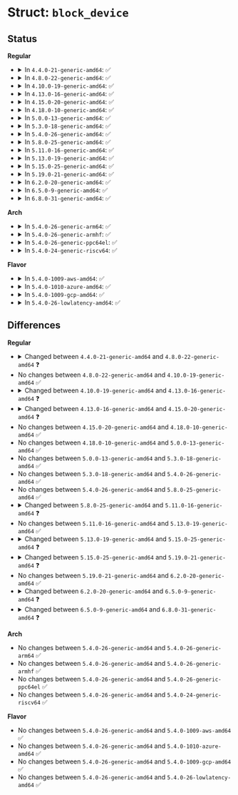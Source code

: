 # Struct: <code>block_device</code>

## Status
<b>Regular</b>
<ul>
<li>
<details>
<summary>In <code>4.4.0-21-generic-amd64</code>: ✅</summary>

```c
struct block_device {
    dev_t bd_dev;
    int bd_openers;
    struct inode * bd_inode;
    struct super_block * bd_super;
    struct mutex bd_mutex;
    struct list_head bd_inodes;
    void * bd_claiming;
    void * bd_holder;
    int bd_holders;
    bool bd_write_holder;
    struct list_head bd_holder_disks;
    struct block_device * bd_contains;
    unsigned int bd_block_size;
    struct hd_struct * bd_part;
    unsigned int bd_part_count;
    int bd_invalidated;
    struct gendisk * bd_disk;
    struct request_queue * bd_queue;
    struct list_head bd_list;
    long unsigned int bd_private;
    int bd_fsfreeze_count;
    struct mutex bd_fsfreeze_mutex;
}
```
</details>
</li>
<li>
<details>
<summary>In <code>4.8.0-22-generic-amd64</code>: ✅</summary>

```c
struct block_device {
    dev_t bd_dev;
    int bd_openers;
    struct inode * bd_inode;
    struct super_block * bd_super;
    struct mutex bd_mutex;
    void * bd_claiming;
    void * bd_holder;
    int bd_holders;
    bool bd_write_holder;
    struct list_head bd_holder_disks;
    struct block_device * bd_contains;
    unsigned int bd_block_size;
    struct hd_struct * bd_part;
    unsigned int bd_part_count;
    int bd_invalidated;
    struct gendisk * bd_disk;
    struct request_queue * bd_queue;
    struct list_head bd_list;
    long unsigned int bd_private;
    int bd_fsfreeze_count;
    struct mutex bd_fsfreeze_mutex;
}
```
</details>
</li>
<li>
<details>
<summary>In <code>4.10.0-19-generic-amd64</code>: ✅</summary>

```c
struct block_device {
    dev_t bd_dev;
    int bd_openers;
    struct inode * bd_inode;
    struct super_block * bd_super;
    struct mutex bd_mutex;
    void * bd_claiming;
    void * bd_holder;
    int bd_holders;
    bool bd_write_holder;
    struct list_head bd_holder_disks;
    struct block_device * bd_contains;
    unsigned int bd_block_size;
    struct hd_struct * bd_part;
    unsigned int bd_part_count;
    int bd_invalidated;
    struct gendisk * bd_disk;
    struct request_queue * bd_queue;
    struct list_head bd_list;
    long unsigned int bd_private;
    int bd_fsfreeze_count;
    struct mutex bd_fsfreeze_mutex;
}
```
</details>
</li>
<li>
<details>
<summary>In <code>4.13.0-16-generic-amd64</code>: ✅</summary>

```c
struct block_device {
    dev_t bd_dev;
    int bd_openers;
    struct inode * bd_inode;
    struct super_block * bd_super;
    struct mutex bd_mutex;
    void * bd_claiming;
    void * bd_holder;
    int bd_holders;
    bool bd_write_holder;
    struct list_head bd_holder_disks;
    struct block_device * bd_contains;
    unsigned int bd_block_size;
    struct hd_struct * bd_part;
    unsigned int bd_part_count;
    int bd_invalidated;
    struct gendisk * bd_disk;
    struct request_queue * bd_queue;
    struct backing_dev_info * bd_bdi;
    struct list_head bd_list;
    long unsigned int bd_private;
    int bd_fsfreeze_count;
    struct mutex bd_fsfreeze_mutex;
}
```
</details>
</li>
<li>
<details>
<summary>In <code>4.15.0-20-generic-amd64</code>: ✅</summary>

```c
struct block_device {
    dev_t bd_dev;
    int bd_openers;
    struct inode * bd_inode;
    struct super_block * bd_super;
    struct mutex bd_mutex;
    void * bd_claiming;
    void * bd_holder;
    int bd_holders;
    bool bd_write_holder;
    struct list_head bd_holder_disks;
    struct block_device * bd_contains;
    unsigned int bd_block_size;
    u8 bd_partno;
    struct hd_struct * bd_part;
    unsigned int bd_part_count;
    int bd_invalidated;
    struct gendisk * bd_disk;
    struct request_queue * bd_queue;
    struct backing_dev_info * bd_bdi;
    struct list_head bd_list;
    long unsigned int bd_private;
    int bd_fsfreeze_count;
    struct mutex bd_fsfreeze_mutex;
}
```
</details>
</li>
<li>
<details>
<summary>In <code>4.18.0-10-generic-amd64</code>: ✅</summary>

```c
struct block_device {
    dev_t bd_dev;
    int bd_openers;
    struct inode * bd_inode;
    struct super_block * bd_super;
    struct mutex bd_mutex;
    void * bd_claiming;
    void * bd_holder;
    int bd_holders;
    bool bd_write_holder;
    struct list_head bd_holder_disks;
    struct block_device * bd_contains;
    unsigned int bd_block_size;
    u8 bd_partno;
    struct hd_struct * bd_part;
    unsigned int bd_part_count;
    int bd_invalidated;
    struct gendisk * bd_disk;
    struct request_queue * bd_queue;
    struct backing_dev_info * bd_bdi;
    struct list_head bd_list;
    long unsigned int bd_private;
    int bd_fsfreeze_count;
    struct mutex bd_fsfreeze_mutex;
}
```
</details>
</li>
<li>
<details>
<summary>In <code>5.0.0-13-generic-amd64</code>: ✅</summary>

```c
struct block_device {
    dev_t bd_dev;
    int bd_openers;
    struct inode * bd_inode;
    struct super_block * bd_super;
    struct mutex bd_mutex;
    void * bd_claiming;
    void * bd_holder;
    int bd_holders;
    bool bd_write_holder;
    struct list_head bd_holder_disks;
    struct block_device * bd_contains;
    unsigned int bd_block_size;
    u8 bd_partno;
    struct hd_struct * bd_part;
    unsigned int bd_part_count;
    int bd_invalidated;
    struct gendisk * bd_disk;
    struct request_queue * bd_queue;
    struct backing_dev_info * bd_bdi;
    struct list_head bd_list;
    long unsigned int bd_private;
    int bd_fsfreeze_count;
    struct mutex bd_fsfreeze_mutex;
}
```
</details>
</li>
<li>
<details>
<summary>In <code>5.3.0-18-generic-amd64</code>: ✅</summary>

```c
struct block_device {
    dev_t bd_dev;
    int bd_openers;
    struct inode * bd_inode;
    struct super_block * bd_super;
    struct mutex bd_mutex;
    void * bd_claiming;
    void * bd_holder;
    int bd_holders;
    bool bd_write_holder;
    struct list_head bd_holder_disks;
    struct block_device * bd_contains;
    unsigned int bd_block_size;
    u8 bd_partno;
    struct hd_struct * bd_part;
    unsigned int bd_part_count;
    int bd_invalidated;
    struct gendisk * bd_disk;
    struct request_queue * bd_queue;
    struct backing_dev_info * bd_bdi;
    struct list_head bd_list;
    long unsigned int bd_private;
    int bd_fsfreeze_count;
    struct mutex bd_fsfreeze_mutex;
}
```
</details>
</li>
<li>
<details>
<summary>In <code>5.4.0-26-generic-amd64</code>: ✅</summary>

```c
struct block_device {
    dev_t bd_dev;
    int bd_openers;
    struct inode * bd_inode;
    struct super_block * bd_super;
    struct mutex bd_mutex;
    void * bd_claiming;
    void * bd_holder;
    int bd_holders;
    bool bd_write_holder;
    struct list_head bd_holder_disks;
    struct block_device * bd_contains;
    unsigned int bd_block_size;
    u8 bd_partno;
    struct hd_struct * bd_part;
    unsigned int bd_part_count;
    int bd_invalidated;
    struct gendisk * bd_disk;
    struct request_queue * bd_queue;
    struct backing_dev_info * bd_bdi;
    struct list_head bd_list;
    long unsigned int bd_private;
    int bd_fsfreeze_count;
    struct mutex bd_fsfreeze_mutex;
}
```
</details>
</li>
<li>
<details>
<summary>In <code>5.8.0-25-generic-amd64</code>: ✅</summary>

```c
struct block_device {
    dev_t bd_dev;
    int bd_openers;
    struct inode * bd_inode;
    struct super_block * bd_super;
    struct mutex bd_mutex;
    void * bd_claiming;
    void * bd_holder;
    int bd_holders;
    bool bd_write_holder;
    struct list_head bd_holder_disks;
    struct block_device * bd_contains;
    unsigned int bd_block_size;
    u8 bd_partno;
    struct hd_struct * bd_part;
    unsigned int bd_part_count;
    int bd_invalidated;
    struct gendisk * bd_disk;
    struct request_queue * bd_queue;
    struct backing_dev_info * bd_bdi;
    struct list_head bd_list;
    long unsigned int bd_private;
    int bd_fsfreeze_count;
    struct mutex bd_fsfreeze_mutex;
}
```
</details>
</li>
<li>
<details>
<summary>In <code>5.11.0-16-generic-amd64</code>: ✅</summary>

```c
struct block_device {
    sector_t bd_start_sect;
    struct disk_stats * bd_stats;
    long unsigned int bd_stamp;
    bool bd_read_only;
    dev_t bd_dev;
    int bd_openers;
    struct inode * bd_inode;
    struct super_block * bd_super;
    struct mutex bd_mutex;
    void * bd_claiming;
    struct device bd_device;
    void * bd_holder;
    int bd_holders;
    bool bd_write_holder;
    struct list_head bd_holder_disks;
    struct kobject * bd_holder_dir;
    u8 bd_partno;
    unsigned int bd_part_count;
    spinlock_t bd_size_lock;
    struct gendisk * bd_disk;
    struct backing_dev_info * bd_bdi;
    int bd_fsfreeze_count;
    struct mutex bd_fsfreeze_mutex;
    struct super_block * bd_fsfreeze_sb;
    struct partition_meta_info * bd_meta_info;
}
```
</details>
</li>
<li>
<details>
<summary>In <code>5.13.0-19-generic-amd64</code>: ✅</summary>

```c
struct block_device {
    sector_t bd_start_sect;
    struct disk_stats * bd_stats;
    long unsigned int bd_stamp;
    bool bd_read_only;
    dev_t bd_dev;
    int bd_openers;
    struct inode * bd_inode;
    struct super_block * bd_super;
    struct mutex bd_mutex;
    void * bd_claiming;
    struct device bd_device;
    void * bd_holder;
    int bd_holders;
    bool bd_write_holder;
    struct list_head bd_holder_disks;
    struct kobject * bd_holder_dir;
    u8 bd_partno;
    unsigned int bd_part_count;
    spinlock_t bd_size_lock;
    struct gendisk * bd_disk;
    struct backing_dev_info * bd_bdi;
    int bd_fsfreeze_count;
    struct mutex bd_fsfreeze_mutex;
    struct super_block * bd_fsfreeze_sb;
    struct partition_meta_info * bd_meta_info;
}
```
</details>
</li>
<li>
<details>
<summary>In <code>5.15.0-25-generic-amd64</code>: ✅</summary>

```c
struct block_device {
    sector_t bd_start_sect;
    struct disk_stats * bd_stats;
    long unsigned int bd_stamp;
    bool bd_read_only;
    dev_t bd_dev;
    int bd_openers;
    struct inode * bd_inode;
    struct super_block * bd_super;
    void * bd_claiming;
    struct device bd_device;
    void * bd_holder;
    int bd_holders;
    bool bd_write_holder;
    struct kobject * bd_holder_dir;
    u8 bd_partno;
    spinlock_t bd_size_lock;
    struct gendisk * bd_disk;
    int bd_fsfreeze_count;
    struct mutex bd_fsfreeze_mutex;
    struct super_block * bd_fsfreeze_sb;
    struct partition_meta_info * bd_meta_info;
}
```
</details>
</li>
<li>
<details>
<summary>In <code>5.19.0-21-generic-amd64</code>: ✅</summary>

```c
struct block_device {
    sector_t bd_start_sect;
    sector_t bd_nr_sectors;
    struct disk_stats * bd_stats;
    long unsigned int bd_stamp;
    bool bd_read_only;
    dev_t bd_dev;
    atomic_t bd_openers;
    struct inode * bd_inode;
    struct super_block * bd_super;
    void * bd_claiming;
    struct device bd_device;
    void * bd_holder;
    int bd_holders;
    bool bd_write_holder;
    struct kobject * bd_holder_dir;
    u8 bd_partno;
    spinlock_t bd_size_lock;
    struct gendisk * bd_disk;
    struct request_queue * bd_queue;
    int bd_fsfreeze_count;
    struct mutex bd_fsfreeze_mutex;
    struct super_block * bd_fsfreeze_sb;
    struct partition_meta_info * bd_meta_info;
}
```
</details>
</li>
<li>
<details>
<summary>In <code>6.2.0-20-generic-amd64</code>: ✅</summary>

```c
struct block_device {
    sector_t bd_start_sect;
    sector_t bd_nr_sectors;
    struct disk_stats * bd_stats;
    long unsigned int bd_stamp;
    bool bd_read_only;
    dev_t bd_dev;
    atomic_t bd_openers;
    struct inode * bd_inode;
    struct super_block * bd_super;
    void * bd_claiming;
    struct device bd_device;
    void * bd_holder;
    int bd_holders;
    bool bd_write_holder;
    struct kobject * bd_holder_dir;
    u8 bd_partno;
    spinlock_t bd_size_lock;
    struct gendisk * bd_disk;
    struct request_queue * bd_queue;
    int bd_fsfreeze_count;
    struct mutex bd_fsfreeze_mutex;
    struct super_block * bd_fsfreeze_sb;
    struct partition_meta_info * bd_meta_info;
}
```
</details>
</li>
<li>
<details>
<summary>In <code>6.5.0-9-generic-amd64</code>: ✅</summary>

```c
struct block_device {
    sector_t bd_start_sect;
    sector_t bd_nr_sectors;
    struct gendisk * bd_disk;
    struct request_queue * bd_queue;
    struct disk_stats * bd_stats;
    long unsigned int bd_stamp;
    bool bd_read_only;
    u8 bd_partno;
    bool bd_write_holder;
    bool bd_has_submit_bio;
    dev_t bd_dev;
    atomic_t bd_openers;
    spinlock_t bd_size_lock;
    struct inode * bd_inode;
    struct super_block * bd_super;
    void * bd_claiming;
    void * bd_holder;
    const struct blk_holder_ops * bd_holder_ops;
    struct mutex bd_holder_lock;
    int bd_fsfreeze_count;
    int bd_holders;
    struct kobject * bd_holder_dir;
    struct mutex bd_fsfreeze_mutex;
    struct super_block * bd_fsfreeze_sb;
    struct partition_meta_info * bd_meta_info;
    struct device bd_device;
}
```
</details>
</li>
<li>
<details>
<summary>In <code>6.8.0-31-generic-amd64</code>: ✅</summary>

```c
struct block_device {
    sector_t bd_start_sect;
    sector_t bd_nr_sectors;
    struct gendisk * bd_disk;
    struct request_queue * bd_queue;
    struct disk_stats * bd_stats;
    long unsigned int bd_stamp;
    bool bd_read_only;
    u8 bd_partno;
    bool bd_write_holder;
    bool bd_has_submit_bio;
    dev_t bd_dev;
    struct inode * bd_inode;
    atomic_t bd_openers;
    spinlock_t bd_size_lock;
    void * bd_claiming;
    void * bd_holder;
    const struct blk_holder_ops * bd_holder_ops;
    struct mutex bd_holder_lock;
    int bd_holders;
    struct kobject * bd_holder_dir;
    atomic_t bd_fsfreeze_count;
    struct mutex bd_fsfreeze_mutex;
    struct partition_meta_info * bd_meta_info;
    bool bd_ro_warned;
    int bd_writers;
    struct device bd_device;
}
```
</details>
</li>
</ul>
<b>Arch</b>
<ul>
<li>
<details>
<summary>In <code>5.4.0-26-generic-arm64</code>: ✅</summary>

```c
struct block_device {
    dev_t bd_dev;
    int bd_openers;
    struct inode * bd_inode;
    struct super_block * bd_super;
    struct mutex bd_mutex;
    void * bd_claiming;
    void * bd_holder;
    int bd_holders;
    bool bd_write_holder;
    struct list_head bd_holder_disks;
    struct block_device * bd_contains;
    unsigned int bd_block_size;
    u8 bd_partno;
    struct hd_struct * bd_part;
    unsigned int bd_part_count;
    int bd_invalidated;
    struct gendisk * bd_disk;
    struct request_queue * bd_queue;
    struct backing_dev_info * bd_bdi;
    struct list_head bd_list;
    long unsigned int bd_private;
    int bd_fsfreeze_count;
    struct mutex bd_fsfreeze_mutex;
}
```
</details>
</li>
<li>
<details>
<summary>In <code>5.4.0-26-generic-armhf</code>: ✅</summary>

```c
struct block_device {
    dev_t bd_dev;
    int bd_openers;
    struct inode * bd_inode;
    struct super_block * bd_super;
    struct mutex bd_mutex;
    void * bd_claiming;
    void * bd_holder;
    int bd_holders;
    bool bd_write_holder;
    struct list_head bd_holder_disks;
    struct block_device * bd_contains;
    unsigned int bd_block_size;
    u8 bd_partno;
    struct hd_struct * bd_part;
    unsigned int bd_part_count;
    int bd_invalidated;
    struct gendisk * bd_disk;
    struct request_queue * bd_queue;
    struct backing_dev_info * bd_bdi;
    struct list_head bd_list;
    long unsigned int bd_private;
    int bd_fsfreeze_count;
    struct mutex bd_fsfreeze_mutex;
}
```
</details>
</li>
<li>
<details>
<summary>In <code>5.4.0-26-generic-ppc64el</code>: ✅</summary>

```c
struct block_device {
    dev_t bd_dev;
    int bd_openers;
    struct inode * bd_inode;
    struct super_block * bd_super;
    struct mutex bd_mutex;
    void * bd_claiming;
    void * bd_holder;
    int bd_holders;
    bool bd_write_holder;
    struct list_head bd_holder_disks;
    struct block_device * bd_contains;
    unsigned int bd_block_size;
    u8 bd_partno;
    struct hd_struct * bd_part;
    unsigned int bd_part_count;
    int bd_invalidated;
    struct gendisk * bd_disk;
    struct request_queue * bd_queue;
    struct backing_dev_info * bd_bdi;
    struct list_head bd_list;
    long unsigned int bd_private;
    int bd_fsfreeze_count;
    struct mutex bd_fsfreeze_mutex;
}
```
</details>
</li>
<li>
<details>
<summary>In <code>5.4.0-24-generic-riscv64</code>: ✅</summary>

```c
struct block_device {
    dev_t bd_dev;
    int bd_openers;
    struct inode * bd_inode;
    struct super_block * bd_super;
    struct mutex bd_mutex;
    void * bd_claiming;
    void * bd_holder;
    int bd_holders;
    bool bd_write_holder;
    struct list_head bd_holder_disks;
    struct block_device * bd_contains;
    unsigned int bd_block_size;
    u8 bd_partno;
    struct hd_struct * bd_part;
    unsigned int bd_part_count;
    int bd_invalidated;
    struct gendisk * bd_disk;
    struct request_queue * bd_queue;
    struct backing_dev_info * bd_bdi;
    struct list_head bd_list;
    long unsigned int bd_private;
    int bd_fsfreeze_count;
    struct mutex bd_fsfreeze_mutex;
}
```
</details>
</li>
</ul>
<b>Flavor</b>
<ul>
<li>
<details>
<summary>In <code>5.4.0-1009-aws-amd64</code>: ✅</summary>

```c
struct block_device {
    dev_t bd_dev;
    int bd_openers;
    struct inode * bd_inode;
    struct super_block * bd_super;
    struct mutex bd_mutex;
    void * bd_claiming;
    void * bd_holder;
    int bd_holders;
    bool bd_write_holder;
    struct list_head bd_holder_disks;
    struct block_device * bd_contains;
    unsigned int bd_block_size;
    u8 bd_partno;
    struct hd_struct * bd_part;
    unsigned int bd_part_count;
    int bd_invalidated;
    struct gendisk * bd_disk;
    struct request_queue * bd_queue;
    struct backing_dev_info * bd_bdi;
    struct list_head bd_list;
    long unsigned int bd_private;
    int bd_fsfreeze_count;
    struct mutex bd_fsfreeze_mutex;
}
```
</details>
</li>
<li>
<details>
<summary>In <code>5.4.0-1010-azure-amd64</code>: ✅</summary>

```c
struct block_device {
    dev_t bd_dev;
    int bd_openers;
    struct inode * bd_inode;
    struct super_block * bd_super;
    struct mutex bd_mutex;
    void * bd_claiming;
    void * bd_holder;
    int bd_holders;
    bool bd_write_holder;
    struct list_head bd_holder_disks;
    struct block_device * bd_contains;
    unsigned int bd_block_size;
    u8 bd_partno;
    struct hd_struct * bd_part;
    unsigned int bd_part_count;
    int bd_invalidated;
    struct gendisk * bd_disk;
    struct request_queue * bd_queue;
    struct backing_dev_info * bd_bdi;
    struct list_head bd_list;
    long unsigned int bd_private;
    int bd_fsfreeze_count;
    struct mutex bd_fsfreeze_mutex;
}
```
</details>
</li>
<li>
<details>
<summary>In <code>5.4.0-1009-gcp-amd64</code>: ✅</summary>

```c
struct block_device {
    dev_t bd_dev;
    int bd_openers;
    struct inode * bd_inode;
    struct super_block * bd_super;
    struct mutex bd_mutex;
    void * bd_claiming;
    void * bd_holder;
    int bd_holders;
    bool bd_write_holder;
    struct list_head bd_holder_disks;
    struct block_device * bd_contains;
    unsigned int bd_block_size;
    u8 bd_partno;
    struct hd_struct * bd_part;
    unsigned int bd_part_count;
    int bd_invalidated;
    struct gendisk * bd_disk;
    struct request_queue * bd_queue;
    struct backing_dev_info * bd_bdi;
    struct list_head bd_list;
    long unsigned int bd_private;
    int bd_fsfreeze_count;
    struct mutex bd_fsfreeze_mutex;
}
```
</details>
</li>
<li>
<details>
<summary>In <code>5.4.0-26-lowlatency-amd64</code>: ✅</summary>

```c
struct block_device {
    dev_t bd_dev;
    int bd_openers;
    struct inode * bd_inode;
    struct super_block * bd_super;
    struct mutex bd_mutex;
    void * bd_claiming;
    void * bd_holder;
    int bd_holders;
    bool bd_write_holder;
    struct list_head bd_holder_disks;
    struct block_device * bd_contains;
    unsigned int bd_block_size;
    u8 bd_partno;
    struct hd_struct * bd_part;
    unsigned int bd_part_count;
    int bd_invalidated;
    struct gendisk * bd_disk;
    struct request_queue * bd_queue;
    struct backing_dev_info * bd_bdi;
    struct list_head bd_list;
    long unsigned int bd_private;
    int bd_fsfreeze_count;
    struct mutex bd_fsfreeze_mutex;
}
```
</details>
</li>
</ul>

## Differences
<b>Regular</b>
<ul>
<li>
<details>
<summary>Changed between <code>4.4.0-21-generic-amd64</code> and <code>4.8.0-22-generic-amd64</code> ❓</summary>
<ul>
<li>
<b>Field removed. </b>
<code>struct list_head bd_inodes</code>
</li>
</ul>
</details>
</li>
<li>
No changes between <code>4.8.0-22-generic-amd64</code> and <code>4.10.0-19-generic-amd64</code> ✅
</li>
<li>
<details>
<summary>Changed between <code>4.10.0-19-generic-amd64</code> and <code>4.13.0-16-generic-amd64</code> ❓</summary>
<ul>
<li>
<b>Field added. </b>
<code>struct backing_dev_info * bd_bdi</code>
</li>
</ul>
</details>
</li>
<li>
<details>
<summary>Changed between <code>4.13.0-16-generic-amd64</code> and <code>4.15.0-20-generic-amd64</code> ❓</summary>
<ul>
<li>
<b>Field added. </b>
<code>u8 bd_partno</code>
</li>
</ul>
</details>
</li>
<li>
No changes between <code>4.15.0-20-generic-amd64</code> and <code>4.18.0-10-generic-amd64</code> ✅
</li>
<li>
No changes between <code>4.18.0-10-generic-amd64</code> and <code>5.0.0-13-generic-amd64</code> ✅
</li>
<li>
No changes between <code>5.0.0-13-generic-amd64</code> and <code>5.3.0-18-generic-amd64</code> ✅
</li>
<li>
No changes between <code>5.3.0-18-generic-amd64</code> and <code>5.4.0-26-generic-amd64</code> ✅
</li>
<li>
No changes between <code>5.4.0-26-generic-amd64</code> and <code>5.8.0-25-generic-amd64</code> ✅
</li>
<li>
<details>
<summary>Changed between <code>5.8.0-25-generic-amd64</code> and <code>5.11.0-16-generic-amd64</code> ❓</summary>
<ul>
<li>
<b>Field added. </b>
<code>sector_t bd_start_sect</code>
</li>
<li>
<b>Field added. </b>
<code>struct disk_stats * bd_stats</code>
</li>
<li>
<b>Field added. </b>
<code>long unsigned int bd_stamp</code>
</li>
<li>
<b>Field added. </b>
<code>bool bd_read_only</code>
</li>
<li>
<b>Field added. </b>
<code>struct device bd_device</code>
</li>
<li>
<b>Field added. </b>
<code>struct kobject * bd_holder_dir</code>
</li>
<li>
<b>Field added. </b>
<code>spinlock_t bd_size_lock</code>
</li>
<li>
<b>Field added. </b>
<code>struct super_block * bd_fsfreeze_sb</code>
</li>
<li>
<b>Field added. </b>
<code>struct partition_meta_info * bd_meta_info</code>
</li>
<li>
<b>Field removed. </b>
<code>struct block_device * bd_contains</code>
</li>
<li>
<b>Field removed. </b>
<code>unsigned int bd_block_size</code>
</li>
<li>
<b>Field removed. </b>
<code>struct hd_struct * bd_part</code>
</li>
<li>
<b>Field removed. </b>
<code>int bd_invalidated</code>
</li>
<li>
<b>Field removed. </b>
<code>struct request_queue * bd_queue</code>
</li>
<li>
<b>Field removed. </b>
<code>struct list_head bd_list</code>
</li>
<li>
<b>Field removed. </b>
<code>long unsigned int bd_private</code>
</li>
</ul>
</details>
</li>
<li>
No changes between <code>5.11.0-16-generic-amd64</code> and <code>5.13.0-19-generic-amd64</code> ✅
</li>
<li>
<details>
<summary>Changed between <code>5.13.0-19-generic-amd64</code> and <code>5.15.0-25-generic-amd64</code> ❓</summary>
<ul>
<li>
<b>Field removed. </b>
<code>struct mutex bd_mutex</code>
</li>
<li>
<b>Field removed. </b>
<code>struct list_head bd_holder_disks</code>
</li>
<li>
<b>Field removed. </b>
<code>unsigned int bd_part_count</code>
</li>
<li>
<b>Field removed. </b>
<code>struct backing_dev_info * bd_bdi</code>
</li>
</ul>
</details>
</li>
<li>
<details>
<summary>Changed between <code>5.15.0-25-generic-amd64</code> and <code>5.19.0-21-generic-amd64</code> ❓</summary>
<ul>
<li>
<b>Field added. </b>
<code>sector_t bd_nr_sectors</code>
</li>
<li>
<b>Field added. </b>
<code>struct request_queue * bd_queue</code>
</li>
<li>
<b>Field type changed. </b>
<code>int bd_openers</code> ➡️ <code>atomic_t bd_openers</code>
</li>
</ul>
</details>
</li>
<li>
No changes between <code>5.19.0-21-generic-amd64</code> and <code>6.2.0-20-generic-amd64</code> ✅
</li>
<li>
<details>
<summary>Changed between <code>6.2.0-20-generic-amd64</code> and <code>6.5.0-9-generic-amd64</code> ❓</summary>
<ul>
<li>
<b>Field added. </b>
<code>bool bd_has_submit_bio</code>
</li>
<li>
<b>Field added. </b>
<code>const struct blk_holder_ops * bd_holder_ops</code>
</li>
<li>
<b>Field added. </b>
<code>struct mutex bd_holder_lock</code>
</li>
</ul>
</details>
</li>
<li>
<details>
<summary>Changed between <code>6.5.0-9-generic-amd64</code> and <code>6.8.0-31-generic-amd64</code> ❓</summary>
<ul>
<li>
<b>Field added. </b>
<code>bool bd_ro_warned</code>
</li>
<li>
<b>Field added. </b>
<code>int bd_writers</code>
</li>
<li>
<b>Field removed. </b>
<code>struct super_block * bd_super</code>
</li>
<li>
<b>Field removed. </b>
<code>struct super_block * bd_fsfreeze_sb</code>
</li>
<li>
<b>Field type changed. </b>
<code>int bd_fsfreeze_count</code> ➡️ <code>atomic_t bd_fsfreeze_count</code>
</li>
</ul>
</details>
</li>
</ul>
<b>Arch</b>
<ul>
<li>
No changes between <code>5.4.0-26-generic-amd64</code> and <code>5.4.0-26-generic-arm64</code> ✅
</li>
<li>
No changes between <code>5.4.0-26-generic-amd64</code> and <code>5.4.0-26-generic-armhf</code> ✅
</li>
<li>
No changes between <code>5.4.0-26-generic-amd64</code> and <code>5.4.0-26-generic-ppc64el</code> ✅
</li>
<li>
No changes between <code>5.4.0-26-generic-amd64</code> and <code>5.4.0-24-generic-riscv64</code> ✅
</li>
</ul>
<b>Flavor</b>
<ul>
<li>
No changes between <code>5.4.0-26-generic-amd64</code> and <code>5.4.0-1009-aws-amd64</code> ✅
</li>
<li>
No changes between <code>5.4.0-26-generic-amd64</code> and <code>5.4.0-1010-azure-amd64</code> ✅
</li>
<li>
No changes between <code>5.4.0-26-generic-amd64</code> and <code>5.4.0-1009-gcp-amd64</code> ✅
</li>
<li>
No changes between <code>5.4.0-26-generic-amd64</code> and <code>5.4.0-26-lowlatency-amd64</code> ✅
</li>
</ul>
